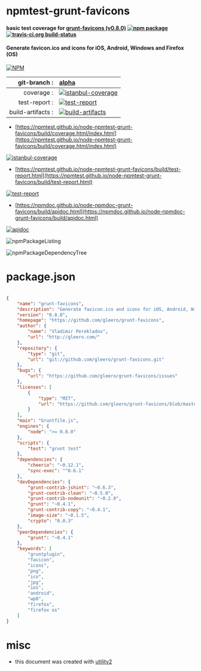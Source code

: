 # npmtest-grunt-favicons

#### basic test coverage for  [grunt-favicons (v0.8.0)](https://github.com/gleero/grunt-favicons)  [![npm package](https://img.shields.io/npm/v/npmtest-grunt-favicons.svg?style=flat-square)](https://www.npmjs.org/package/npmtest-grunt-favicons) [![travis-ci.org build-status](https://api.travis-ci.org/npmtest/node-npmtest-grunt-favicons.svg)](https://travis-ci.org/npmtest/node-npmtest-grunt-favicons)

#### Generate favicon.ico and icons for iOS, Android, Windows and Firefox (OS)

[![NPM](https://nodei.co/npm/grunt-favicons.png?downloads=true&downloadRank=true&stars=true)](https://www.npmjs.com/package/grunt-favicons)

| git-branch : | [alpha](https://github.com/npmtest/node-npmtest-grunt-favicons/tree/alpha)|
|--:|:--|
| coverage : | [![istanbul-coverage](https://npmtest.github.io/node-npmtest-grunt-favicons/build/coverage.badge.svg)](https://npmtest.github.io/node-npmtest-grunt-favicons/build/coverage.html/index.html)|
| test-report : | [![test-report](https://npmtest.github.io/node-npmtest-grunt-favicons/build/test-report.badge.svg)](https://npmtest.github.io/node-npmtest-grunt-favicons/build/test-report.html)|
| build-artifacts : | [![build-artifacts](https://npmtest.github.io/node-npmtest-grunt-favicons/glyphicons_144_folder_open.png)](https://github.com/npmtest/node-npmtest-grunt-favicons/tree/gh-pages/build)|

- [https://npmtest.github.io/node-npmtest-grunt-favicons/build/coverage.html/index.html](https://npmtest.github.io/node-npmtest-grunt-favicons/build/coverage.html/index.html)

[![istanbul-coverage](https://npmtest.github.io/node-npmtest-grunt-favicons/build/screenCapture.buildCi.browser.%252Ftmp%252Fbuild%252Fcoverage.lib.html.png)](https://npmtest.github.io/node-npmtest-grunt-favicons/build/coverage.html/index.html)

- [https://npmtest.github.io/node-npmtest-grunt-favicons/build/test-report.html](https://npmtest.github.io/node-npmtest-grunt-favicons/build/test-report.html)

[![test-report](https://npmtest.github.io/node-npmtest-grunt-favicons/build/screenCapture.buildCi.browser.%252Ftmp%252Fbuild%252Ftest-report.html.png)](https://npmtest.github.io/node-npmtest-grunt-favicons/build/test-report.html)

- [https://npmdoc.github.io/node-npmdoc-grunt-favicons/build/apidoc.html](https://npmdoc.github.io/node-npmdoc-grunt-favicons/build/apidoc.html)

[![apidoc](https://npmdoc.github.io/node-npmdoc-grunt-favicons/build/screenCapture.buildCi.browser.%252Ftmp%252Fbuild%252Fapidoc.html.png)](https://npmdoc.github.io/node-npmdoc-grunt-favicons/build/apidoc.html)

![npmPackageListing](https://npmtest.github.io/node-npmtest-grunt-favicons/build/screenCapture.npmPackageListing.svg)

![npmPackageDependencyTree](https://npmtest.github.io/node-npmtest-grunt-favicons/build/screenCapture.npmPackageDependencyTree.svg)



# package.json

```json

{
    "name": "grunt-favicons",
    "description": "Generate favicon.ico and icons for iOS, Android, Windows and Firefox (OS)",
    "version": "0.8.0",
    "homepage": "https://github.com/gleero/grunt-favicons",
    "author": {
        "name": "Vladimir Perekladov",
        "url": "http://gleero.com/"
    },
    "repository": {
        "type": "git",
        "url": "git://github.com/gleero/grunt-favicons.git"
    },
    "bugs": {
        "url": "https://github.com/gleero/grunt-favicons/issues"
    },
    "licenses": [
        {
            "type": "MIT",
            "url": "https://github.com/gleero/grunt-favicons/blob/master/LICENSE-MIT"
        }
    ],
    "main": "Gruntfile.js",
    "engines": {
        "node": ">= 0.8.0"
    },
    "scripts": {
        "test": "grunt test"
    },
    "dependencies": {
        "cheerio": "~0.12.1",
        "sync-exec": "^0.6.1"
    },
    "devDependencies": {
        "grunt-contrib-jshint": "~0.6.3",
        "grunt-contrib-clean": "~0.5.0",
        "grunt-contrib-nodeunit": "~0.2.0",
        "grunt": "~0.4.1",
        "grunt-contrib-copy": "~0.4.1",
        "image-size": "~0.1.5",
        "crypto": "0.0.3"
    },
    "peerDependencies": {
        "grunt": "~0.4.1"
    },
    "keywords": [
        "gruntplugin",
        "favicon",
        "icons",
        "png",
        "ico",
        "jpg",
        "ios",
        "android",
        "wp8",
        "firefox",
        "firefox os"
    ]
}
```



# misc
- this document was created with [utility2](https://github.com/kaizhu256/node-utility2)
